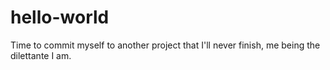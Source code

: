 # hello-world

Time to commit myself to another project that I'll never finish, me being the dilettante I am.
